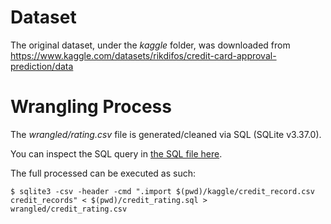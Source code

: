 # Dataset

The original dataset, under the _kaggle_ folder, was downloaded from https://www.kaggle.com/datasets/rikdifos/credit-card-approval-prediction/data

# Wrangling Process

The _wrangled/rating.csv_ file is generated/cleaned via SQL (SQLite v3.37.0).


You can inspect the SQL query in [the SQL file here](./credit_rating.sql).


The full processed can be executed as such:

```console
$ sqlite3 -csv -header -cmd ".import $(pwd)/kaggle/credit_record.csv credit_records" < $(pwd)/credit_rating.sql > wrangled/credit_rating.csv
```

